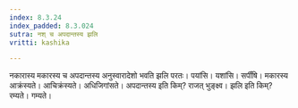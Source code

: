 ```yaml
---
index: 8.3.24
index_padded: 8.3.024
sutra: नश् च अपदान्तस्य झलि
vritti: kashika

---
```

नकारास्य मकारस्य च अपदान्तस्य अनुस्वारादेशो भवति झलि परतः। पयांसि। यशांसि। सर्पींषि। मकारस्य आक्रंस्यते। आचिक्रंस्यते। अधिजिगांसते। अपदान्तस्य इति किम्? राजत् भुङ्क्ष्व। झलि इति किम्? रम्यते। गम्यते।